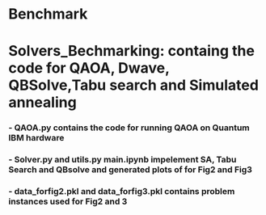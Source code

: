 # Benchmark

#  Solvers_Bechmarking: containg the code for QAOA, Dwave, QBSolve,Tabu search and Simulated annealing

### - QAOA.py contains the code for running QAOA on Quantum IBM hardware
### - Solver.py and utils.py main.ipynb impelement SA, Tabu Search and QBsolve and generated plots of for Fig2 and Fig3
### - data_forfig2.pkl and data_forfig3.pkl contains problem instances used for Fig2 and 3
